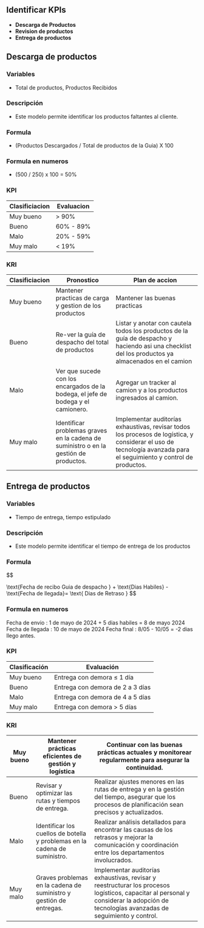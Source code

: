 
## Identificar KPIs
- **Descarga de Productos**
- **Revision de productos**
- **Entrega de productos**


## Descarga de productos

### Variables
- Total de productos, Productos Recibidos
###  Descripción
- Este modelo permite identificar los productos faltantes al cliente.
### Formula
-  (Productos Descargados / Total  de productos de la Guia) X 100
### Formula en numeros
- (500 / 250) x 100 = 50%

### KPI

| Clasificiacion | Evaluacion |
| -------------- | ---------- |
| Muy bueno      | > 90%      |
| Bueno          | 60% - 89%  |
| Malo           | 20% - 59%  |
| Muy malo       | < 19%      |

### KRI

| Clasificiacion | Pronostico                                                                            | Plan de accion                                                                                                                                                      |
| -------------- | ------------------------------------------------------------------------------------- | ------------------------------------------------------------------------------------------------------------------------------------------------------------------- |
| Muy bueno      | Mantener practicas de carga y gestion de los productos                                | Mantener las buenas practicas                                                                                                                                       |
| Bueno          | Re-ver la guía de despacho del total de productos                                     | Listar y anotar con cautela todos los productos de la guía de despacho y haciendo asi una checklist del los productos ya almacenados en el camion                   |
| Malo           | Ver que sucede con los encargados de la bodega, el jefe de bodega y el camionero.     | Agregar un tracker al camion y a los productos ingresados al camion.                                                                                                |
| Muy malo       | Identificar problemas graves en la cadena de suministro o en la gestión de productos. | Implementar auditorías exhaustivas, revisar todos los procesos de logística, y considerar el uso de tecnología avanzada para el seguimiento y control de productos. |


## Entrega de productos

### Variables
- Tiempo de entrega, tiempo estipulado
###  Descripción
- Este modelo permite identificar el tiempo de entrega de los productos
### Formula
$$
 
\text{Fecha de recibo Guia de despacho } + \text{Dias Habiles} - \text{Fecha de llegada}=  \text{ Dias de Retraso }
$$
### Formula en numeros
Fecha de envio : 1 de mayo de 2024 + 5 dias habiles = 8 de mayo 2024
Fecha de llegada : 10 de mayo de 2024
Fecha final : 8/05 - 10/05 = -2 dias llego antes.
### KPI

| Clasificación | Evaluación                       |
| ------------- | -------------------------------- |
| Muy bueno     | Entrega con demora ≤ 1 día       |
| Bueno         | Entrega con demora de 2 a 3 días |
| Malo          | Entrega con demora de 4 a 5 días |
| Muy malo      | Entrega con demora > 5 días      |

### KRI

| Muy bueno | Mantener prácticas eficientes de gestión y logística                       | Continuar con las buenas prácticas actuales y monitorear regularmente para asegurar la continuidad.                                                                                    |
| --------- | -------------------------------------------------------------------------- | -------------------------------------------------------------------------------------------------------------------------------------------------------------------------------------- |
| Bueno     | Revisar y optimizar las rutas y tiempos de entrega.                        | Realizar ajustes menores en las rutas de entrega y en la gestión del tiempo, asegurar que los procesos de planificación sean precisos y actualizados.                                  |
| Malo      | Identificar los cuellos de botella y problemas en la cadena de suministro. | Realizar análisis detallados para encontrar las causas de los retrasos y mejorar la comunicación y coordinación entre los departamentos involucrados.                                  |
| Muy malo  | Graves problemas en la cadena de suministro y gestión de entregas.         | Implementar auditorías exhaustivas, revisar y reestructurar los procesos logísticos, capacitar al personal y considerar la adopción de tecnologías avanzadas de seguimiento y control. |
